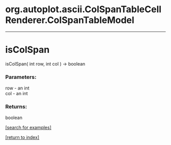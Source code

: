 # org.autoplot.ascii.ColSpanTableCellRenderer.ColSpanTableModel
***
<a name="isColSpan"></a>
# isColSpan
isColSpan( int row, int col ) &rarr; boolean



### Parameters:
row - an int
<br>col - an int

### Returns:
boolean


<a href="https://github.com/autoplot/dev/search?q=isColSpan&unscoped_q=isColSpan">[search for examples]</a>

<a href="https://github.com/autoplot/documentation/blob/master/javadoc/index-all.md">[return to index]</a>

